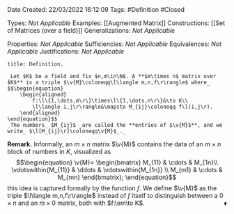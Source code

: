 <br />
<br />

Date Created: 22/03/2022 16:12:09
Tags: #Definition #Closed 

Types: _Not Applicable_
Examples: [[Augmented Matrix]]
Constructions: [[Set of Matrices (over a field)]]
Generalizations: _Not Applicable_

Properties: _Not Applicable_
Sufficiencies: _Not Applicable_
Equivalences: _Not Applicable_
Justifications: _Not Applicable_

``` ad-Definition
title: Definition.

_Let $K$ be a field and fix $n,m\in\N$. A **$m\times n$ matrix over $K$** is a triple $\v{M}\coloneqq\l\langle m,n,f\r\rangle$ where_
$$\begin{equation}
    \begin{aligned}
        f:\l\{1,\dots,m\r\}\times\l\{1,\dots,n\r\}&\to K\\
        \l\langle i,j\r\rangle&\mapsto M_{ij}\coloneqq f\l(i,j\r).
    \end{aligned}
\end{equation}$$
_The numbers_ $M_{ij}$ _are called the **entries of $\v{M}$**, and we write_ $\l[M_{ij}\r]\coloneqq\v{M}$_._

```

**Remark.** Informally, an $m\times n$ matrix $\v{M}$ contains the data of an $m\times n$ block of numbers in $K$, visualized as
$$\begin{equation}
    \v{M}=
        \begin{bmatrix}
            M_{11} & \cdots & M_{1n}\\
            \vdotswithin{M_{11}} & \ddots & \vdotswithin{M_{1n}} \\
            M_{m1} & \cdots & M_{mn}
        \end{bmatrix};
\end{equation}$$
this idea is captured formally by the function $f$. We define $\v{M}$ as the triple $\l\langle m,n,f\r\rangle$ instead of $f$ itself to distinguish between a $0\times n$ and an $m\times 0$ matrix, both with $f:\em\to K$.<span style="float:right;">$\blacklozenge$</span>
